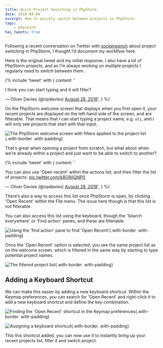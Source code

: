 ```yaml
---
title: Quick Project Switching in PhpStorm
date: 2018-09-04
excerpt: How to quickly switch between projects in PhpStorm.
tags:
    - phpstorm
has_tweets: true
---
```

Following a recent conversation on Twitter with [socketwench](https://twitter.com/socketwench) about project switching in PhpStorm, I thought I’d document my workflow here.

Here is the original tweet and my initial response. I also have a lot of PhpStorm projects, and as I’m always working on multiple projects I regularly need to switch between them.

{% include 'tweet' with {
    content: '<p lang="en" dir="ltr">I think you can start typing and it will filter?</p>&mdash; Oliver Davies (@opdavies) <a href="https://twitter.com/opdavies/status/1034472920532365312?ref_src=twsrc%5Etfw">August 28, 2018</a>',
} %}

On the PhpStorm welcome screen that displays when you first open it, your recent projects are displayed on the left-hand side of the screen, and are filterable. That means that I can start typing a project name, e.g. `oli`, and I will only see projects that start with that input.

![The PhpStorm welcome screen with filters applied to the project list](/images/blog/quick-project-switching-phpstorm/welcome-screen.png){.with-border .with-padding}

That’s great when opening a project from scratch, but what about when we’re already within a project and just want to be able to switch to another?

{% include 'tweet' with {
    content: '<p lang="en" dir="ltr">You can also use &#39;Open recent&#39; within the actions list, and then filter the list of projects. <a href="https://t.co/k8G9iIQNP0">pic.twitter.com/k8G9iIQNP0</a></p>&mdash; Oliver Davies (@opdavies) <a href="https://twitter.com/opdavies/status/1034542753651281920?ref_src=twsrc%5Etfw">August 28, 2018</a>',
} %}

There’s also a way to access this list once PhpStorm is open, by clicking 'Open Recent' within the File menu. The issue here though is that this list is not filterable.

You can also access this list using the keyboard, though the 'Search everywhere' or 'Find action' panes, and these are filterable.

![Using the 'find action' pane to find 'Open Recent'](/images/blog/quick-project-switching-phpstorm/find-action.png){.with-border .with-padding}

Once the 'Open Recent' option is selected, you see the same project list as on the welcome screen, which is filtered in the same way by starting to type potential project names.

![The filtered project list](/images/blog/quick-project-switching-phpstorm/open-recent.png){.with-border .with-padding}

## Adding a Keyboard Shortcut

We can make this easier by adding a new keyboard shortcut. Within the Keymap preferences, you can search for 'Open Recent' and right-click it to add a new keyboard shortcut and define the key combination.

![Finding the 'Open Recent' shortcut in the Keymap preferences](/images/blog/quick-project-switching-phpstorm/adding-keyboard-shortcut-1.png){.with-border .with-padding}

![Assigning a keyboard shortcut](/images/blog/quick-project-switching-phpstorm/adding-keyboard-shortcut-2.png){.with-border .with-padding}

This this shortcut added, you can now use it to instantly bring up your recent projects list, filter it and switch project.
